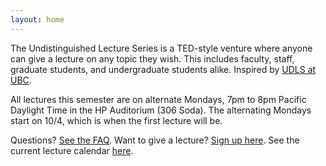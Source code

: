 ```yaml
---
layout: home
---
```


The Undistinguished Lecture Series is a TED-style venture where anyone
can give a lecture on any topic they wish. This includes faculty, staff,
graduate students, and undergraduate students alike. Inspired by
[UDLS at UBC](https://www.cs.ubc.ca/~udls/).

All lectures this semester are on alternate Mondays, 7pm to 8pm Pacific Daylight
Time in the HP Auditorium (306 Soda). The alternating Mondays start on 10/4,
which is when the first lecture will be.

Questions? [See the FAQ](/faq). Want to give a lecture?
[Sign up here](https://forms.gle/6JGpLfWwdZPVPyoJA).
See the current lecture calendar
[here](https://calendar.google.com/calendar/embed?src=c_88kge0tcrk14amsfhamcftuabs%40group.calendar.google.com&ctz=America%2FLos_Angeles).
